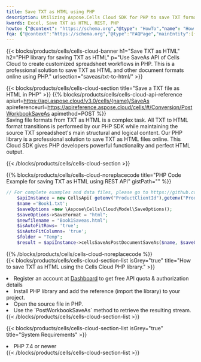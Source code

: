 ```yaml
---
title: Save TXT as HTML using PHP 
description: Utilizing Aspose.Cells Cloud SDK for PHP to save TXT format file as HTML format file. 
kwords: Excel, Save TXT as HTML, REST, PHP
howto: {"@context": "https://schema.org","@type": "HowTo","name": "How to save TXT as HTML using the Cells Cloud PHP library.","description": "How to save TXT as HTML using the Cells Cloud PHP library.","image": {"@type": "ImageObject"},"url": "/php/saveas/txt-to-html/","step": [{ "@type": "HowToStep","name": "How to save TXT as HTML using the Cells Cloud PHP library. step 1", "image": {"@type": "ImageObject",},"url": "/php/saveas/txt-to-html/","text": "Register an account at <a href='https://dashboard.aspose.cloud/'>Dashboard</a> to get free API quota & authorization details",},{ "@type": "HowToStep","name": "How to save TXT as HTML using the Cells Cloud PHP library. step 1", "image": {"@type": "ImageObject",},"url": "/php/saveas/txt-to-html/","text": "Install PHP library and add the reference (import the library) to your project.",},{ "@type": "HowToStep","name": "How to save TXT as HTML using the Cells Cloud PHP library. step 1", "image": {"@type": "ImageObject",},"url": "/php/saveas/txt-to-html/","text": "Open the source file in PHP.",},{ "@type": "HowToStep","name": "How to save TXT as HTML using the Cells Cloud PHP library. step 1", "image": {"@type": "ImageObject",},"url": "/php/saveas/txt-to-html/","text": "Use the `PostWorkbookSaveAs` method to retrieve the resulting stream.",}, ],"supply": {"@type": "HowToSupply","name": "document"},"tool": [{"@type": "HowToTool","name": "phpstorm, Visual Studio Code, Eclipse"},{"@type": "HowToTool","name": "Aspose Cells"}],"totalTime": "PT6M"}
fqa: {"@context":"https://schema.org","@type":"FAQPage","mainEntity":[{"@type":"Question","name":"Why save file as other formats file in C# using REST API?","acceptedAnswer":{"@type":"Answer","text":"Documents are encoded in many ways, and some files may be incompatible with the software you use. To open and read such files, just save them as appropriate file formats.<br/><ol><li>Install .NET SDK and add the reference (import the library) to your project.</li><li>Open the source file in C# using REST API.</li><li>Call the PostWorkbookSaveAsRequest() method, passing an output filename with required extension.</li><li>Get the result of save as a separate file.</li></ol>"}},{"@type":"Question","name":"What file formats can I save as with your C# library?","acceptedAnswer":{"@type":"Answer","text":"We support a variety of file formats for conversion using .NET library, including XLSX, Excel, xls , PDF, CSV, HTML, Markdown, XML, PNG, JPG, TIFF, Json, TXT and many more."}},{"@type":"Question","name":"What is the maximum allowed file size for conversion using this .NET library?","acceptedAnswer":{"@type":"Answer","text":"There are no file size limits for format conversions using .NET library."}}]}
---
```



{{< blocks/products/cells/cells-cloud-banner h1="Save TXT as HTML" h2="PHP library for saving TXT as HTML" p="Use SaveAs API of Cells Cloud to create customized spreadsheet workflows in PHP. This is a professional solution to save TXT as HTML and other document formats online using PHP." urlsection="saveas/txt-to-html/" >}}

{{< blocks/products/cells/cells-cloud-section  title="Save a TXT file as HTML in PHP" >}}
{{% blocks/products/cells/cells-cloud-api-reference  apiurl=https://api.aspose.cloud/v3.0/cells/{name}/SaveAs  apireferenceurl=https://apireference.aspose.cloud/cells/#/Conversion/PostWorkbookSaveAs  apimethod=POST %}}
<br/>
Saving file formats from TXT as HTML is a complex task. All TXT to HTML format transitions is performed by our PHP SDK while maintaining the source TXT spreadsheet's main structural and logical content. Our PHP library is a professional solution to save TXT as HTML files online. This Cloud SDK gives PHP developers powerful functionality and perfect HTML output.

{{< /blocks/products/cells/cells-cloud-section >}}

{{% blocks/products/cells/cells-cloud-noreplacecode title="PHP Code Example for saving TXT as HTML using REST API" gistPath="" %}}
  
```php
// For complete examples and data files, please go to https://github.com/aspose-cells-cloud/aspose-cells-cloud-php/
    $apiInstance = new CellsApi( getenv("ProductClientId"),getenv("ProductClientSecret") );
    $name ='Book1.txt';
    $saveOptions =new \Aspose\Cells\Cloud\Model\SaveOptions();
    $saveOptions->SaveFormat = "html";
    $newfilename = "Book1Saveas.html";
    $isAutoFitRows= 'true';
    $isAutoFitColumns= 'true';
    $folder = "Temp";
    $result = $apiInstance->cellsSaveAsPostDocumentSaveAs($name, $saveOptions, $newfilename,$isAutoFitRows, $isAutoFitColumns, $folder);
```
  
{{% /blocks/products/cells/cells-cloud-noreplacecode  %}}
<br/>
{{< blocks/products/cells/cells-cloud-section-list isGrey="true"  title="How to save TXT as HTML using the Cells Cloud PHP library." >}}
<li>Register an account at <a href="https://dashboard.aspose.cloud/">Dashboard</a> to get free API quota & authorization details</li>
<li>Install PHP library and add the reference (import the library) to your project.</li>
<li>Open the source file in PHP.</li>
<li>Use the `PostWorkbookSaveAs` method to retrieve the resulting stream.</li>
{{< /blocks/products/cells/cells-cloud-section-list >}}

{{< blocks/products/cells/cells-cloud-section-list isGrey="true"  title="System Requirements" >}}
<li>PHP 7.4 or newer</li>
{{< /blocks/products/cells/cells-cloud-section-list >}}

